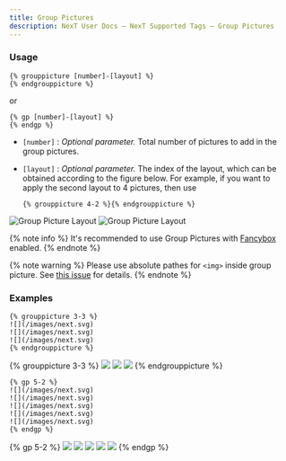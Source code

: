 ```yaml
---
title: Group Pictures
description: NexT User Docs – NexT Supported Tags – Group Pictures
---
```


### Usage

```jinja
{% grouppicture [number]-[layout] %}
{% endgrouppicture %}
```

or

```jinja
{% gp [number]-[layout] %}
{% endgp %}
```

- `[number]` : *Optional parameter.* Total number of pictures to add in the group pictures.
- `[layout]` : *Optional parameter.* The index of the layout, which can be obtained according to the figure below. For example, if you want to apply the second layout to 4 pictures, then use

    ```jinja
    {% grouppicture 4-2 %}{% endgrouppicture %}
    ```

![Group Picture Layout](/images/group-picture-1.png)
![Group Picture Layout](/images/group-picture-2.png)

{% note info %}
It's recommended to use Group Pictures with [Fancybox](/docs/third-party-services/external-libraries.html#Fancybox) enabled.
{% endnote %}

{% note warning %}
Please use absolute pathes for `<img>` inside group picture. See [this issue](https://github.com/next-theme/hexo-theme-next/issues/639#issuecomment-1514390433) for details.
{% endnote %}

### Examples

```jinja
{% grouppicture 3-3 %}
![](/images/next.svg)
![](/images/next.svg)
![](/images/next.svg)
{% endgrouppicture %}
```

{% grouppicture 3-3 %}
![](/images/next.svg)
![](/images/next.svg)
![](/images/next.svg)
{% endgrouppicture %}

```jinja
{% gp 5-2 %}
![](/images/next.svg)
![](/images/next.svg)
![](/images/next.svg)
![](/images/next.svg)
![](/images/next.svg)
{% endgp %}
```

{% gp 5-2 %}
![](/images/next.svg)
![](/images/next.svg)
![](/images/next.svg)
![](/images/next.svg)
![](/images/next.svg)
{% endgp %}
